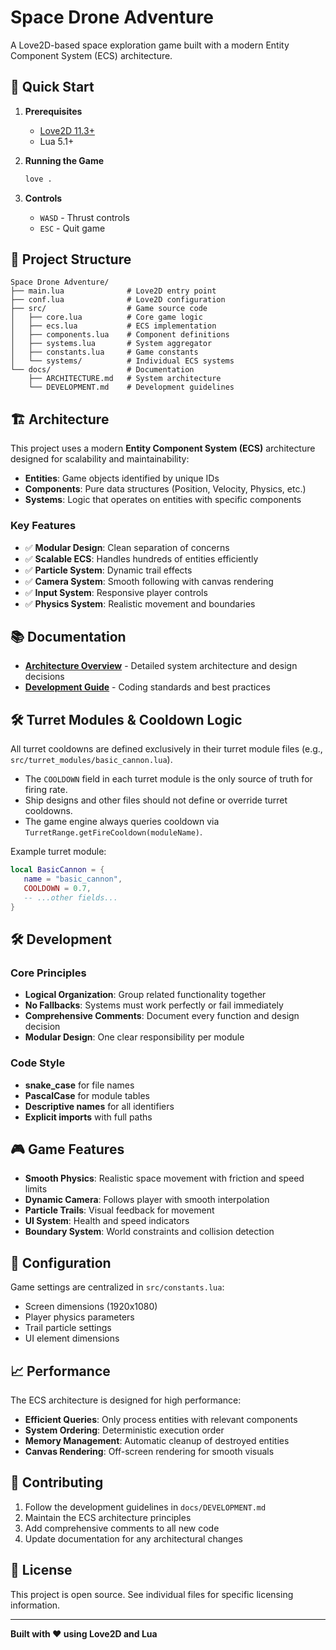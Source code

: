 # Space Drone Adventure

A Love2D-based space exploration game built with a modern Entity Component System (ECS) architecture.

## 🚀 Quick Start

1. **Prerequisites**
   - [Love2D 11.3+](https://love2d.org/)
   - Lua 5.1+

2. **Running the Game**
   ```bash
   love .
   ```

3. **Controls**
   - `WASD` - Thrust controls
   - `ESC` - Quit game

## 📁 Project Structure

```
Space Drone Adventure/
├── main.lua              # Love2D entry point
├── conf.lua              # Love2D configuration
├── src/                  # Game source code
│   ├── core.lua          # Core game logic
│   ├── ecs.lua           # ECS implementation
│   ├── components.lua    # Component definitions
│   ├── systems.lua       # System aggregator
│   ├── constants.lua     # Game constants
│   └── systems/          # Individual ECS systems
└── docs/                 # Documentation
    ├── ARCHITECTURE.md   # System architecture
    └── DEVELOPMENT.md    # Development guidelines
```

## 🏗️ Architecture

This project uses a modern **Entity Component System (ECS)** architecture designed for scalability and maintainability:

- **Entities**: Game objects identified by unique IDs
- **Components**: Pure data structures (Position, Velocity, Physics, etc.)
- **Systems**: Logic that operates on entities with specific components

### Key Features

- ✅ **Modular Design**: Clean separation of concerns
- ✅ **Scalable ECS**: Handles hundreds of entities efficiently
- ✅ **Particle System**: Dynamic trail effects
- ✅ **Camera System**: Smooth following with canvas rendering
- ✅ **Input System**: Responsive player controls
- ✅ **Physics System**: Realistic movement and boundaries

## 📚 Documentation

- **[Architecture Overview](docs/ARCHITECTURE.md)** - Detailed system architecture and design decisions
- **[Development Guide](docs/DEVELOPMENT.md)** - Coding standards and best practices

## 🛠️ Turret Modules & Cooldown Logic

All turret cooldowns are defined exclusively in their turret module files (e.g., `src/turret_modules/basic_cannon.lua`).

- The `COOLDOWN` field in each turret module is the only source of truth for firing rate.
- Ship designs and other files should not define or override turret cooldowns.
- The game engine always queries cooldown via `TurretRange.getFireCooldown(moduleName)`.

Example turret module:
```lua
local BasicCannon = {
   name = "basic_cannon",
   COOLDOWN = 0.7,
   -- ...other fields...
}
```

## 🛠️ Development

### Core Principles

- **Logical Organization**: Group related functionality together
- **No Fallbacks**: Systems must work perfectly or fail immediately
- **Comprehensive Comments**: Document every function and design decision
- **Modular Design**: One clear responsibility per module

### Code Style

- **snake_case** for file names
- **PascalCase** for module tables
- **Descriptive names** for all identifiers
- **Explicit imports** with full paths

## 🎮 Game Features

- **Smooth Physics**: Realistic space movement with friction and speed limits
- **Dynamic Camera**: Follows player with smooth interpolation
- **Particle Trails**: Visual feedback for movement
- **UI System**: Health and speed indicators
- **Boundary System**: World constraints and collision detection

## 🔧 Configuration

Game settings are centralized in `src/constants.lua`:

- Screen dimensions (1920x1080)
- Player physics parameters
- Trail particle settings
- UI element dimensions

## 📈 Performance

The ECS architecture is designed for high performance:

- **Efficient Queries**: Only process entities with relevant components
- **System Ordering**: Deterministic execution order
- **Memory Management**: Automatic cleanup of destroyed entities
- **Canvas Rendering**: Off-screen rendering for smooth visuals

## 🤝 Contributing

1. Follow the development guidelines in `docs/DEVELOPMENT.md`
2. Maintain the ECS architecture principles
3. Add comprehensive comments to all new code
4. Update documentation for any architectural changes

## 📄 License

This project is open source. See individual files for specific licensing information.

---

**Built with ❤️ using Love2D and Lua**
